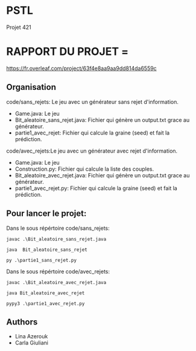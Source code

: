 # PSTL
Projet 421

# RAPPORT DU PROJET =
https://fr.overleaf.com/project/63f4e8aa9aa9dd814da6559c

## Organisation
code/sans_rejets: Le jeu avec un générateur sans rejet d'information.
 - Game.java: Le jeu 
 - Bit_aleatoire_sans_rejet.java: Fichier qui génère un output.txt grace au générateur.
 - partie1_avec_rejet: Fichier qui calcule la graine (seed) et fait la prédiction.



code/avec_rejets:Le jeu avec un générateur avec rejet d'information.
- Game.java: Le jeu
- Construction.py: Fichier qui calcule la liste des couples.
- Bit_aleatoire_avec_rejet.java: Fichier qui génère un output.txt grace au générateur.
- partie1_avec_rejet.py: Fichier qui calcule la graine (seed) et  fait la prédiction.


## Pour lancer le projet: 
Dans le sous répértoire code/sans_rejets:
```
javac .\Bit_aleatoire_sans_rejet.java
```
```
java  Bit_aleatoire_sans_rejet
```

```
py .\partie1_sans_rejet.py 
```
Dans le sous répértoire code/avec_rejets:
```
javac .\Bit_aleatoire_avec_rejet.java
```
```
java Bit_aleatoire_avec_rejet
```

```
pypy3 .\partie1_avec_rejet.py 
```


## Authors

- Lina Azerouk 
- Carla Giuliani
